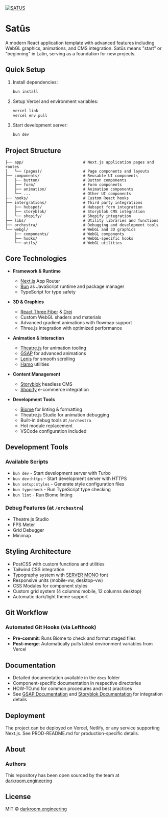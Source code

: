 [![SATUS](https://assets.darkroom.engineering/satus/banner.gif)](https://github.com/darkroomengineering/satus)

# Satūs

A modern React application template with advanced features including WebGL graphics, animations, and CMS integration. Satūs means "start" or "beginning" in Latin, serving as a foundation for new projects.

## Quick Setup

1. Install dependencies:
   ```bash
   bun install
   ```

2. Setup Vercel and environment variables:
   ```bash
   vercel link
   vercel env pull
   ```

3. Start development server:
   ```bash
   bun dev
   ```

## Project Structure

```
├── app/                          # Next.js application pages and routes
│   └── (pages)/                  # Page components and layouts
├── components/                   # Reusable UI components
│   ├── button/                   # Button components
│   ├── form/                     # Form components
│   ├── animation/                # Animation components
│   └── ...                       # Other UI components
├── hooks/                        # Custom React hooks
├── intergrations/                # Third party integrations
│   ├── hubspot/                  # Hubspot form integration
│   ├── storyblok/                # Storyblok CMS integration
│   └── shopify/                  # Shopify integration
├── libs/                         # Utility libraries and functions
├── orchestra/                    # Debugging and development tools
└── webgl/                        # WebGL and 3D graphics
    ├── components/               # WebGL components
    ├── hooks/                    # WebGL-specific hooks
    └── utils/                    # WebGL utilities
```

## Core Technologies

- **Framework & Runtime**
  - [Next.js](https://nextjs.org) App Router
  - [Bun](https://bun.sh) as JavaScript runtime and package manager
  - TypeScript for type safety

- **3D & Graphics**
  - [React Three Fiber](https://docs.pmnd.rs/react-three-fiber) & [Drei](https://github.com/pmndrs/drei)
  - Custom WebGL shaders and materials
  - Advanced gradient animations with flowmap support
  - Three.js integration with optimized performance

- **Animation & Interaction**
  - [Theatre.js](https://www.theatrejs.com/) for animation tooling
  - [GSAP](https://greensock.com/gsap/) for advanced animations
  - [Lenis](https://github.com/darkroomengineering/lenis) for smooth scrolling
  - [Hamo](https://github.com/darkroomengineering/hamo) utilities

- **Content Management**
  - [Storyblok](https://www.storyblok.com/) headless CMS
  - [Shopify](https://www.shopify.com/) e-commerce integration

- **Development Tools**
  - [Biome](https://biomejs.dev/) for linting & formatting
  - Theatre.js Studio for animation debugging
  - Built-in debug tools at `/orchestra`
  - Hot module replacement
  - VSCode configuration included

## Development Tools

### Available Scripts
- `bun dev` - Start development server with Turbo
- `bun dev:https` - Start development server with HTTPS
- `bun setup:styles` - Generate style configuration files
- `bun typecheck` - Run TypeScript type checking
- `bun lint` - Run Biome linting

### Debug Features (at `/orchestra`)
- Theatre.js Studio
- FPS Meter
- Grid Debugger
- Minimap

## Styling Architecture

- PostCSS with custom functions and utilities
- Tailwind CSS integration
- Typography system with [SERVER MONO](https://github.com/internet-development/www-server-mono) font
- Responsive units (mobile-vw, desktop-vw)
- CSS Modules for component styles
- Custom grid system (4 columns mobile, 12 columns desktop)
- Automatic dark/light theme support

## Git Workflow

### Automated Git Hooks (via Lefthook)
- **Pre-commit**: Runs Biome to check and format staged files
- **Post-merge**: Automatically pulls latest environment variables from Vercel

## Documentation

- Detailed documentation available in the `docs` folder
- Component-specific documentation in respective directories
- HOW-TO.md for common procedures and best practices
- See [GSAP Documentation](docs/gsap/README.md) and [Storyblok Documentation](docs/storyblok/README.md) for integration details

## Deployment

The project can be deployed on Vercel, Netlify, or any service supporting Next.js. See PROD-README.md for production-specific details.

## About

### Authors

This repository has been open sourced by the team at [darkroom.engineering](https://darkroom.engineering)

## License

MIT © [darkroom.engineering](https://github.com/darkroomengineering)